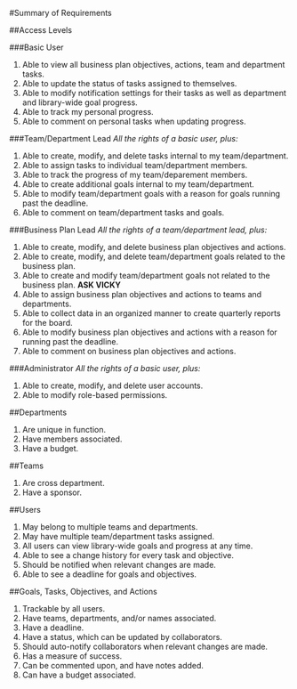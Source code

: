 #Summary of Requirements

##Access Levels

###Basic User
1. Able to view all business plan objectives, actions, team and department tasks.
2. Able to update the status of tasks assigned to themselves.
3. Able to modify notification settings for their tasks as well as department and library-wide goal progress.
4. Able to track my personal progress.
5. Able to comment on personal tasks when updating progress.

###Team/Department Lead
*All the rights of a basic user, plus:*
1. Able to create, modify, and delete tasks internal to my team/department.
2. Able to assign tasks to individual team/department members.
3. Able to track the progress of my team/deparement members.
4. Able to create additional goals internal to my team/department.
5. Able to modify team/department goals with a reason for goals running past the deadline.
6. Able to comment on team/department tasks and goals.

###Business Plan Lead
*All the rights of a team/department lead, plus:*
1. Able to create, modify, and delete business plan objectives and actions.
2. Able to create, modify, and delete team/department goals related to the business plan.
3. Able to create and modify team/department goals not related to the business plan. **ASK VICKY**
4. Able to assign business plan objectives and actions to teams and departments.
5. Able to collect data in an organized manner to create quarterly reports for the board.
6. Able to modify business plan objectives and actions with a reason for running past the deadline.
7. Able to comment on business plan objectives and actions.

###Administrator
*All the rights of a basic user, plus:*
1. Able to create, modify, and delete user accounts.
2. Able to modify role-based permissions.

##Departments
1. Are unique in function.
2. Have members associated.
3. Have a budget.

##Teams
1. Are cross department.
2. Have a sponsor.

##Users
1. May belong to multiple teams and departments.
2. May have multiple team/department tasks assigned.
3. All users can view library-wide goals and progress at any time.
4. Able to see a change history for every task and objective.
5. Should be notified when relevant changes are made.
6. Able to see a deadline for goals and objectives.

##Goals, Tasks, Objectives, and Actions
1. Trackable by all users.
2. Have teams, departments, and/or names associated.
3. Have a deadline.
4. Have a status, which can be updated by collaborators.
5. Should auto-notify collaborators when relevant changes are made.
6. Has a measure of success.
7. Can be commented upon, and have notes added.
8. Can have a budget associated.
